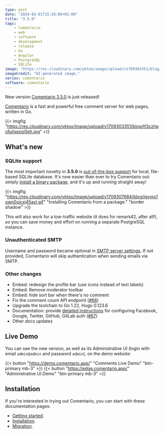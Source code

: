 ```yaml
---
type: post
date: "2024-03-01T15:28:06+01:00"
title: "3.5.0"
tags:
    - Comentario
    - web
    - software
    - development
    - release
    - Go
    - Angular
    - PostgreSQL
    - SQLite
image: "https://res.cloudinary.com/yktoo/image/upload/v1709303351/blog/tf3czhpofujlxezoj0eh.jpg"
imageCredit: "AI-generated image."
series: comentario
software: comentario
---
```


New version [Comentario 3.5.0](https://gitlab.com/comentario/comentario/-/releases/v3.5.0) is just released!

[Comentario](/software/comentario) is a fast and powerful free comment server for web pages, written in Go.

{{< imgfig "https://res.cloudinary.com/yktoo/image/upload/v1709303351/blog/tf3czhpofujlxezoj0eh.jpg" >}}

## What's new

<!--more-->

### SQLite support

The most important novelty in **3.5.0** is [out-of-the-box support](https://docs.comentario.app/en/installation/requirements/#sqlite) for local, file-based SQLite database. It's now easier than ever to try Comentario out: simply [install a binary package](https://docs.comentario.app/en/installation/binary-package/), and it's up and running straight away!

{{< imgfig "https://res.cloudinary.com/yktoo/image/upload/v1709307684/blog/igyms1own0oicxj45avl.gif" "Installing Comentario from a package." "border shadow" >}}

This will also work for a low-traffic website (it does for remark42, after all!), so you can save money and effort on running a separate PostgreSQL instance.

### Unauthenticated SMTP

Username and password became optional in [SMTP server settings](https://docs.comentario.app/en/configuration/backend/secrets/#email-sending). If not provided, Comentario will skip authentication when sending emails via SMTP.

### Other changes

* Embed: redesign the profile bar (use icons instead of text labels)
* Embed: Remove moderator toolbar
* Embed: hide sort bar when there's no comment
* Fix the comment count API endpoint ([#66](https://gitlab.com/comentario/comentario/-/issues/66))
* Upgrade the toolchain to Go 1.22, Hugo 0.123.6
* Documentation: provide [detailed instructions](https://docs.comentario.app/en/configuration/idps/) for configuring Facebook, Google, Twitter, GitHub, GitLab auth ([#67](https://gitlab.com/comentario/comentario/-/issues/67))
* Other docs updates

## Live Demo

You can see the new version, as well as its Administrative UI (login with email `admin@admin` and password `admin`), on the demo website:

{{< button "https://demo.comentario.app/" "Comments Live Demo" "btn-primary mb-3" >}}
{{< button "https://edge.comentario.app/" "Administrative UI Demo" "btn-primary mb-3" >}}

## Installation

If you're interested in trying out Comentario, you can start with these documentation pages:

* [Getting started](https://docs.comentario.app/en/getting-started/).
* [Installation](https://docs.comentario.app/en/installation/).
* [Migration](https://docs.comentario.app/en/installation/migration/).
